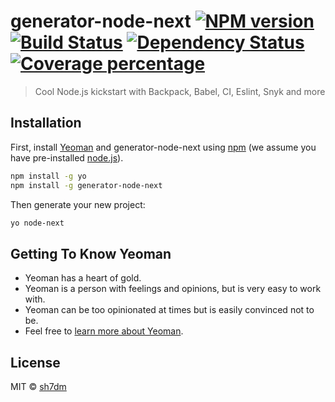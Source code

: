 # generator-node-next [![NPM version][npm-image]][npm-url] [![Build Status][travis-image]][travis-url] [![Dependency Status][daviddm-image]][daviddm-url] [![Coverage percentage][coveralls-image]][coveralls-url]
> Cool Node.js kickstart with Backpack, Babel, CI, Eslint, Snyk and more

## Installation

First, install [Yeoman](http://yeoman.io) and generator-node-next using [npm](https://www.npmjs.com/) (we assume you have pre-installed [node.js](https://nodejs.org/)).

```bash
npm install -g yo
npm install -g generator-node-next
```

Then generate your new project:

```bash
yo node-next
```

## Getting To Know Yeoman

 * Yeoman has a heart of gold.
 * Yeoman is a person with feelings and opinions, but is very easy to work with.
 * Yeoman can be too opinionated at times but is easily convinced not to be.
 * Feel free to [learn more about Yeoman](http://yeoman.io/).

## License

MIT © [sh7dm]()


[npm-image]: https://badge.fury.io/js/generator-node-next.svg
[npm-url]: https://npmjs.org/package/generator-node-next
[travis-image]: https://travis-ci.org/sh7dm/generator-node-next.svg?branch=master
[travis-url]: https://travis-ci.org/sh7dm/generator-node-next
[daviddm-image]: https://david-dm.org/sh7dm/generator-node-next.svg?theme=shields.io
[daviddm-url]: https://david-dm.org/sh7dm/generator-node-next
[coveralls-image]: https://coveralls.io/repos/sh7dm/generator-node-next/badge.svg
[coveralls-url]: https://coveralls.io/r/sh7dm/generator-node-next

